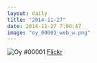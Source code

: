 ```yaml
---
layout: daily
title: "2014-11-27"
date: 2014-11-27 7:00:47
image: "oy_00001_web_w.png"
---
```

![Oy #00001](https://farm8.staticflickr.com/7504/16087286860_7fdc9c41a8_o.png)
[Flickr](https://www.flickr.com/photos/oycomics/16087286860 "oy_00001_web_w by oycomics, on Flickr")
